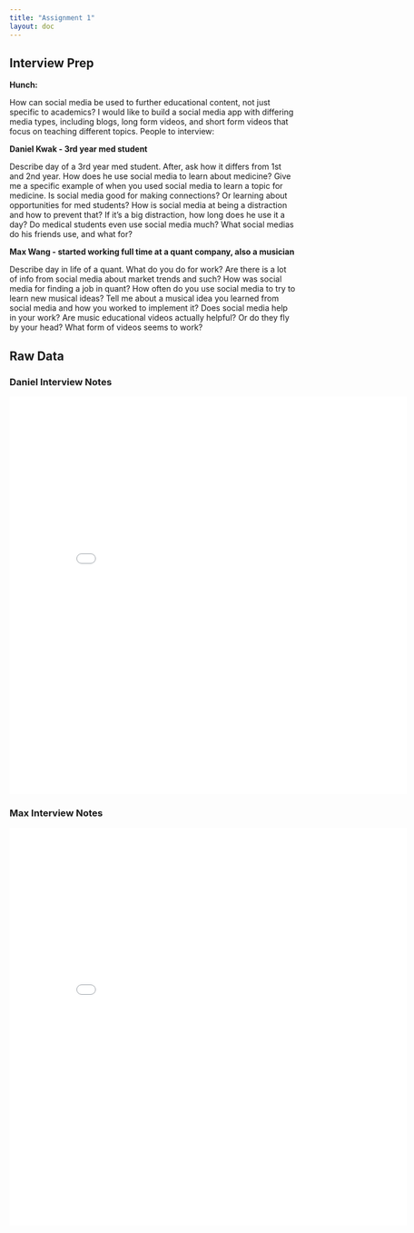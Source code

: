 ```yaml
---
title: "Assignment 1"
layout: doc
---
```


## Interview Prep
**Hunch:**

How can social media be used to further educational content, not just specific to academics? I would like to build a social media app with differing media types, including blogs, long form videos, and short form videos that focus on teaching different topics.
People to interview:

**Daniel Kwak - 3rd year med student**

Describe day of a 3rd year med student. After, ask how it differs from 1st and 2nd year. How does he use social media to learn about medicine? Give me a specific example of when you used social media to learn a topic for medicine. Is social media good for making connections? Or learning about opportunities for med students? How is social media at being a distraction and how to prevent that? If it’s a big distraction, how long does he use it a day? Do medical students even use social media much? What social medias do his friends use, and what for?

**Max Wang - started working full time at a quant company, also a musician**

Describe day in life of a quant. What do you do for work? Are there is a lot of info from social media about market trends and such? How was social media for finding a job in quant? How often do you use social media to try to learn new musical ideas? Tell me about a musical idea you learned from social media and how you worked to implement it? Does social media help in your work? Are music educational videos actually helpful? Or do they fly by your head? What form of videos seems to work?

## Raw Data
### Daniel Interview Notes
<embed src="/portfolio-kevin/assets/images/Daniel_interview.pdf" type="application/pdf" width="700px" height="700px"></embed>

### Max Interview Notes
<embed src="/portfolio-kevin/assets/images/Max_interview.pdf" type="application/pdf" width="700px" height="700px"></embed>